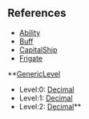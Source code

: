 ## References
  * [Ability](EntrenchmentAbility.md)
  * [Buff](EntrenchmentBuff.md)
  * [CapitalShip](EntrenchmentCapitalShip.md)
  * [Frigate](EntrenchmentFrigate.md)

**[GenericLevel](EntrenchmentGenericLevel.md)
  * Level:0: [Decimal](Decimal.md)
  * Level:1: [Decimal](Decimal.md)
  * Level:2: [Decimal](Decimal.md)**
